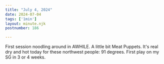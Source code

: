 ```yaml
---
title: "July 4, 2024"
date: 2024-07-04
tags: ['1min']
layout: minute.njk
postnumber: 186

---	
```


First session noodling around in AWHILE. A little bit Meat Puppets. It's real dry and hot today for these northwest people: 91 degrees. First play on my SG in 3 or 4 weeks.  